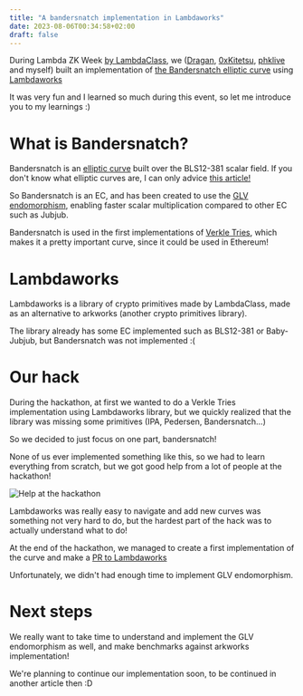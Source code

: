 ```yaml
---
title: "A bandersnatch implementation in Lambdaworks"
date: 2023-08-06T00:34:58+02:00
draft: false
---
```


During Lambda ZK Week [by LambdaClass](https://lambdaclass.com/), we ([Dragan](https://twitter.com/DraganP_test97), [0xKitetsu](https://twitter.com/0xKitetsu), [phklive](https://twitter.com/phklive) and myself) built an implementation of [the Bandersnatch elliptic curve](https://eprint.iacr.org/2021/1152.pdf) using [Lambdaworks](https://github.com/lambdaclass/lambdaworks/)

It was very fun and I learned so much during this event, so let me introduce you to my learnings :)

# What is Bandersnatch?

Bandersnatch is an [elliptic curve](https://en.wikipedia.org/wiki/Elliptic_curve) built over the BLS12-381 scalar field. If you don't know what elliptic curves are, I can only advice [this article!](https://blog.cloudflare.com/a-relatively-easy-to-understand-primer-on-elliptic-curve-cryptography/)

So Bandersnatch is an EC, and has been created to use the [GLV endomorphism](https://www.iacr.org/archive/eurocrypt2009/54790519/54790519.pdf), enabling faster scalar multiplication compared to other EC such as Jubjub.

Bandersnatch is used in the first implementations of [Verkle Tries](https://github.com/gballet/go-verkle), which makes it a pretty important curve, since it could be used in Ethereum! 

# Lambdaworks 

Lambdaworks is a library of crypto primitives made by LambdaClass, made as an alternative to arkworks (another crypto primitives library).

The library already has some EC implemented such as BLS12-381 or Baby-Jubjub, but Bandersnatch was not implemented :(

# Our hack

During the hackathon, at first we wanted to do a Verkle Tries implementation using Lambdaworks library, but we quickly realized that the library was missing some primitives (IPA, Pedersen, Bandersnatch...)

So we decided to just focus on one part, bandersnatch!

None of us ever implemented something like this, so we had to learn everything from scratch, but we got good help from a lot of people at the hackathon!

![Help at the hackathon](/posts/bandersnatch-lambda-zk-week/zklambda-hackathon.jpeg)

Lambdaworks was really easy to navigate and add new curves was something not very hard to do, but the hardest part of the hack was to actually understand what to do!

At the end of the hackathon, we managed to create a first implementation of the curve and make a [PR to Lambdaworks](https://github.com/lambdaclass/lambdaworks/pull/513)

Unfortunately, we didn't had enough time to implement GLV endomorphism.

# Next steps

We really want to take time to understand and implement the GLV endomorphism as well, and make benchmarks against arkworks implementation! 

We're planning to continue our implementation soon, to be continued in another article then :D 
